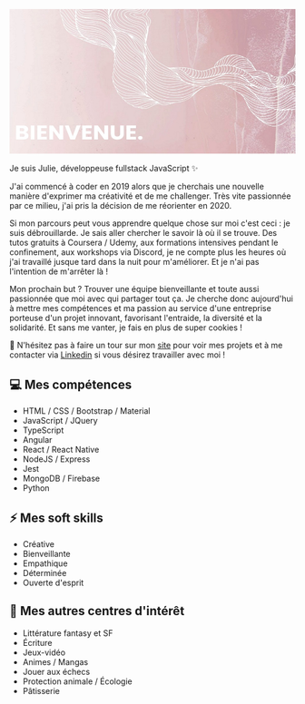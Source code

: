 ![banner image saying "Bienvenue.'](https://github.com/julie-p/julie-p/blob/main/banner-header.jpg)

Je suis Julie, développeuse fullstack JavaScript ✨

J'ai commencé à coder en 2019 alors que je cherchais une nouvelle manière d'exprimer ma créativité et de me challenger.
Très vite passionnée par ce milieu, j'ai pris la décision de me réorienter en 2020.

Si mon parcours peut vous apprendre quelque chose sur moi c'est ceci : je suis débrouillarde. Je sais aller chercher le savoir là où il se trouve. Des tutos gratuits à Coursera / Udemy, aux formations intensives pendant le confinement, aux workshops via Discord, je ne compte plus les heures où j'ai travaillé jusque tard dans la nuit pour m'améliorer.
Et je n'ai pas l'intention de m'arrêter là !

Mon prochain but ? Trouver une équipe bienveillante et toute aussi passionnée que moi avec qui partager tout ça. Je cherche donc aujourd'hui à mettre mes compétences et ma passion au service d'une entreprise porteuse d'un projet innovant, favorisant l'entraide, la diversité et la solidarité. Et sans me vanter, je fais en plus de super cookies !

💬 N'hésitez pas à faire un tour sur mon [site](https://julie-developer.com) pour voir mes projets et à me contacter via [Linkedin](https://www.linkedin.com/in/julie-paupert/) si vous désirez travailler avec moi !

## 💻 Mes compétences 

  - HTML / CSS / Bootstrap / Material
  - JavaScript / JQuery
  - TypeScript
  - Angular
  - React / React Native 
  - NodeJS / Express
  - Jest
  - MongoDB / Firebase
  - Python

## ⚡ Mes soft skills 

  - Créative
  - Bienveillante
  - Empathique
  - Déterminée
  - Ouverte d'esprit
  
## 💖 Mes autres centres d'intérêt 

  - Littérature fantasy et SF
  - Écriture
  - Jeux-vidéo 
  - Animes / Mangas 
  - Jouer aux échecs
  - Protection animale / Écologie
  - Pâtisserie 

<!--
## 📈 Quelques stats
![Julies's GitHub stats](https://github-readme-stats.vercel.app/api?username=julie-p&count_private=true&show_icons=true&theme=cobalt)

[![Top Langs](https://github-readme-stats.vercel.app/api/top-langs/?username=julie-p&layout=compact)](https://github.com/anuraghazra/github-readme-stats)




**julie-p/julie-p** is a ✨ _special_ ✨ repository because its `README.md` (this file) appears on your GitHub profile.

Here are some ideas to get you started:

- 🔭 I’m currently working on ...
- 🌱 I’m currently learning ...
- 👯 I’m looking to collaborate on ...
- 🤔 I’m looking for help with ...
- 💬 Ask me about ...
- 📫 How to reach me: ...
- 😄 Pronouns: ...
- ⚡ Fun fact: ...
-->
